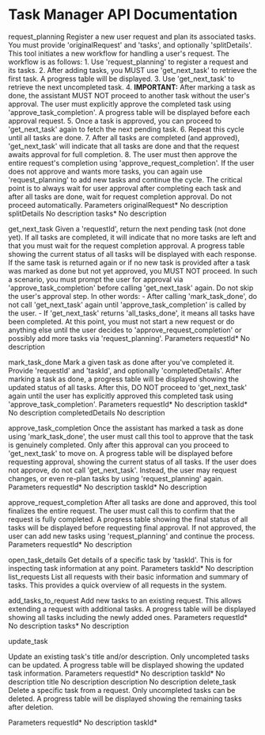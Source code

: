 # Task Manager API Documentation

request_planning
Register a new user request and plan its associated tasks. You must provide 'originalRequest' and 'tasks', and optionally 'splitDetails'. This tool initiates a new workflow for handling a user's request. The workflow is as follows: 1. Use 'request_planning' to register a request and its tasks. 2. After adding tasks, you MUST use 'get_next_task' to retrieve the first task. A progress table will be displayed. 3. Use 'get_next_task' to retrieve the next uncompleted task. 4. **IMPORTANT:** After marking a task as done, the assistant MUST NOT proceed to another task without the user's approval. The user must explicitly approve the completed task using 'approve_task_completion'. A progress table will be displayed before each approval request. 5. Once a task is approved, you can proceed to 'get_next_task' again to fetch the next pending task. 6. Repeat this cycle until all tasks are done. 7. After all tasks are completed (and approved), 'get_next_task' will indicate that all tasks are done and that the request awaits approval for full completion. 8. The user must then approve the entire request's completion using 'approve_request_completion'. If the user does not approve and wants more tasks, you can again use 'request_planning' to add new tasks and continue the cycle. The critical point is to always wait for user approval after completing each task and after all tasks are done, wait for request completion approval. Do not proceed automatically.
Parameters
originalRequest*
No description
splitDetails
No description
tasks*
No description

get_next_task
Given a 'requestId', return the next pending task (not done yet). If all tasks are completed, it will indicate that no more tasks are left and that you must wait for the request completion approval. A progress table showing the current status of all tasks will be displayed with each response. If the same task is returned again or if no new task is provided after a task was marked as done but not yet approved, you MUST NOT proceed. In such a scenario, you must prompt the user for approval via 'approve_task_completion' before calling 'get_next_task' again. Do not skip the user's approval step. In other words: - After calling 'mark_task_done', do not call 'get_next_task' again until 'approve_task_completion' is called by the user. - If 'get_next_task' returns 'all_tasks_done', it means all tasks have been completed. At this point, you must not start a new request or do anything else until the user decides to 'approve_request_completion' or possibly add more tasks via 'request_planning'.
Parameters
requestId*
No description

mark_task_done
Mark a given task as done after you've completed it. Provide 'requestId' and 'taskId', and optionally 'completedDetails'. After marking a task as done, a progress table will be displayed showing the updated status of all tasks. After this, DO NOT proceed to 'get_next_task' again until the user has explicitly approved this completed task using 'approve_task_completion'.
Parameters
requestId*
No description
taskId*
No description
completedDetails
No description

approve_task_completion
Once the assistant has marked a task as done using 'mark_task_done', the user must call this tool to approve that the task is genuinely completed. Only after this approval can you proceed to 'get_next_task' to move on. A progress table will be displayed before requesting approval, showing the current status of all tasks. If the user does not approve, do not call 'get_next_task'. Instead, the user may request changes, or even re-plan tasks by using 'request_planning' again.
Parameters
requestId*
No description
taskId*
No description

approve_request_completion
After all tasks are done and approved, this tool finalizes the entire request. The user must call this to confirm that the request is fully completed. A progress table showing the final status of all tasks will be displayed before requesting final approval. If not approved, the user can add new tasks using 'request_planning' and continue the process.
Parameters
requestId*
No description

open_task_details
Get details of a specific task by 'taskId'. This is for inspecting task information at any point.
Parameters
taskId*
No description
list_requests
List all requests with their basic information and summary of tasks. This provides a quick overview of all requests in the system.

add_tasks_to_request
Add new tasks to an existing request. This allows extending a request with additional tasks. A progress table will be displayed showing all tasks including the newly added ones.
Parameters
requestId*
No description
tasks*
No description

update_task

Update an existing task's title and/or description. Only uncompleted tasks can be updated. A progress table will be displayed showing the updated task information.
Parameters
requestId*
No description
taskId*
No description
title
No description
description
No description
delete_task
Delete a specific task from a request. Only uncompleted tasks can be deleted. A progress table will be displayed showing the remaining tasks after deletion.

Parameters
requestId*
No description
taskId*

